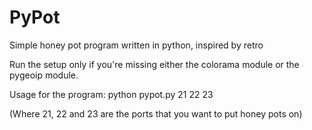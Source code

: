 # PyPot
Simple honey pot program written in python, inspired by retro

Run the setup only if you're missing either the colorama module or the pygeoip module.

Usage for the program:
    python pypot.py 21 22 23
    
(Where 21, 22 and 23 are the ports that you want to put honey pots on)

